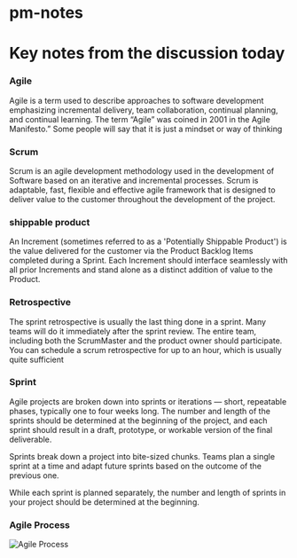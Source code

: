 # pm-notes
# Key notes from the discussion today
### Agile
Agile is a term used to describe approaches to software development emphasizing incremental delivery, team collaboration, continual planning, and continual learning. The term “Agile” was coined in 2001 in the Agile Manifesto.” Some people will say that it is just a mindset or way of thinking

### Scrum
Scrum is an agile development methodology used in the development of Software based on an iterative and incremental processes. Scrum is adaptable, fast, flexible and effective agile framework that is designed to deliver value to the customer throughout the development of the project.

### shippable product

An Increment (sometimes referred to as a 'Potentially Shippable Product') is the value delivered for the customer via the Product Backlog Items completed during a Sprint. Each Increment should interface seamlessly with all prior Increments and stand alone as a distinct addition of value to the Product.

### Retrospective

The sprint retrospective is usually the last thing done in a sprint. Many teams will do it immediately after the sprint review. The entire team, including both the ScrumMaster and the product owner should participate. You can schedule a scrum retrospective for up to an hour, which is usually quite sufficient

### Sprint

Agile projects are broken down into sprints or iterations — short, repeatable phases, typically one to four weeks long. The number and length of the sprints should be determined at the beginning of the project, and each sprint should result in a draft, prototype, or workable version of the final deliverable.

Sprints break down a project into bite-sized chunks. Teams plan a single sprint at a time and adapt future sprints based on the outcome of the previous one. 

While each sprint is planned separately, the number and length of sprints in your project should be determined at the beginning.


### Agile Process

![Agile Process](https://images.app.goo.gl/Yj9PiCA8ZW5HCvfH9)
